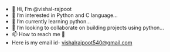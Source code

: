 - 👋 Hi, I’m @vishal-rajpoot
- 👀 I’m interested in Python and C language...
- 🌱 I’m currently learning python...
- 💞️ I’m looking to collaborate on building projects using python...
- 📫 How to reach me 📧
- Here is my email id- vishalrajpoot540@gmail.com

<!---
vishal-rajpoot/vishal-rajpoot is a ✨ special ✨ repository because its `README.md` (this file) appears on your GitHub profile.
You can click the Preview link to take a look at your changes.
--->
